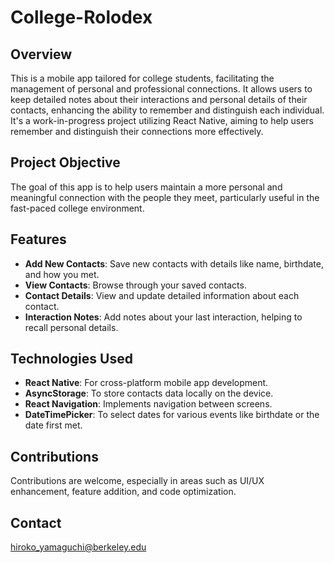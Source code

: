 # College-Rolodex

## Overview
This is a mobile app tailored for college students, facilitating the management of personal and professional connections. It allows users to keep detailed notes about their interactions and personal details of their contacts, enhancing the ability to remember and distinguish each individual. It's a work-in-progress project utilizing React Native, aiming to help users remember and distinguish their connections more effectively.

## Project Objective
The goal of this app is to help users maintain a more personal and meaningful connection with the people they meet, particularly useful in the fast-paced college environment.

## Features
- **Add New Contacts**: Save new contacts with details like name, birthdate, and how you met.
- **View Contacts**: Browse through your saved contacts.
- **Contact Details**: View and update detailed information about each contact.
- **Interaction Notes**: Add notes about your last interaction, helping to recall personal details.

## Technologies Used
- **React Native**: For cross-platform mobile app development.
- **AsyncStorage**: To store contacts data locally on the device.
- **React Navigation**: Implements navigation between screens.
- **DateTimePicker**: To select dates for various events like birthdate or the date first met.

## Contributions
Contributions are welcome, especially in areas such as UI/UX enhancement, feature addition, and code optimization.

## Contact
hiroko_yamaguchi@berkeley.edu
